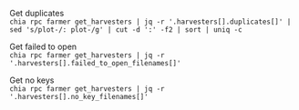 Get duplicates  
`chia rpc farmer get_harvesters | jq -r '.harvesters[].duplicates[]' | sed 's/plot-/: plot-/g' | cut -d ':' -f2 | sort | uniq -c`  
  
Get failed to open  
`chia rpc farmer get_harvesters | jq -r '.harvesters[].failed_to_open_filenames[]'`  
  
Get no keys    
`chia rpc farmer get_harvesters | jq -r '.harvesters[].no_key_filenames[]'`  
